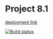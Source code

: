 # Project 8.1
[deployment link](https://vladimskov.github.io/ahj_8.1-frontend/ "deployment link")

[![Build status](https://ci.appveyor.com/api/projects/status/6536n3d8kbk1hxho?svg=true)](https://ci.appveyor.com/project/VladimsKov/ahj-8-1-frontend)

